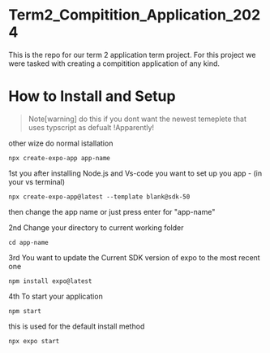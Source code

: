 # Term2_Compitition_Application_2024
 This is the repo for our term 2 application term project. For this project we were tasked with creating a compitition application of any kind. 


# How to Install and Setup

> Note[warning]
> do this if you dont want the newest temeplete that uses typscript as defualt !Apparently!

other wize do normal istallation

```
npx create-expo-app app-name
```

1st you after installing Node.js and Vs-code you want to set up you app - (in your vs terminal)

```
npx create-expo-app@latest --template blank@sdk-50
```

then change the app name or just press enter for "app-name"

2nd Change your directory to current working folder

```
cd app-name
```

3rd You want to update the Current SDK version of expo to the most recent one

```
npm install expo@latest
```

4th To start your application 

```
npm start
```

this is used for the default install method

```
npx expo start
```